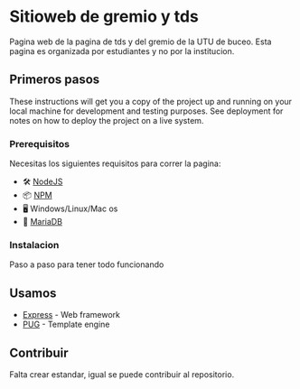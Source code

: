 # Sitioweb de gremio y tds

Pagina web de la pagina de tds y del gremio de la UTU de buceo. Esta pagina es organizada por estudiantes y no por la institucion. 

## Primeros pasos

These instructions will get you a copy of the project up and running on your local machine for development and testing purposes. See deployment for notes on how to deploy the project on a live system.

### Prerequisitos

Necesitas los siguientes requisitos para correr la pagina:

* 🛠 [NodeJS](https://nodejs.org/)
* 📦 [NPM](https://www.npmjs.com/)
* 🖥 Windows/Linux/Mac os
* 💾 [MariaDB](https://mariadb.org/)

### Instalacion

Paso a paso para tener todo funcionando


## Usamos

* [Express](https://www.npmjs.com/package/express) - Web framework
* [PUG](https://www.npmjs.com/package/pug) - Template engine

## Contribuir

Falta crear estandar, igual se puede contribuir al repositorio.

